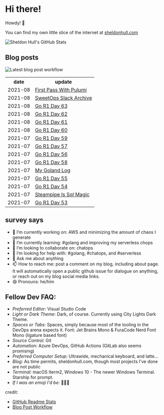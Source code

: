 # Hi there! 

Howdy! 👋 

You can find my own little slice of the internet at [sheldonhull.com](https://www.sheldonhull.com)

![Sheldon Hull's GitHub Stats](https://github-readme-stats.vercel.app/api?username=sheldonhull&theme=tokyonight&count_private=true&show_icons=true)

## Blog posts

![Latest blog post workflow](https://github.com/sheldonhull/sheldonhull/workflows/Latest%20blog%20post%20workflow/badge.svg)
<table style="width:100%">
  <tr>
    <th>date</th>
    <th>update</th>
  </tr>
<!-- BLOG-POST-LIST:START -->
<tr><td>2021-08</td><td><a href="https://www.sheldonhull.com/first-pass-with-pulumi/">First Pass With Pulumi</a></td></tr>
<tr><td>2021-08</td><td><a href="https://www.sheldonhull.com/sweetops-slack-archive/">SweetOps Slack Archive</a></td></tr>
<tr><td>2021-08</td><td><a href="https://www.sheldonhull.com/go-r1-day-63/">Go R1 Day 63</a></td></tr>
<tr><td>2021-08</td><td><a href="https://www.sheldonhull.com/go-r1-day-62/">Go R1 Day 62</a></td></tr>
<tr><td>2021-08</td><td><a href="https://www.sheldonhull.com/go-r1-day-61/">Go R1 Day 61</a></td></tr>
<tr><td>2021-08</td><td><a href="https://www.sheldonhull.com/go-r1-day-60/">Go R1 Day 60</a></td></tr>
<tr><td>2021-07</td><td><a href="https://www.sheldonhull.com/go-r1-day-59/">Go R1 Day 59</a></td></tr>
<tr><td>2021-07</td><td><a href="https://www.sheldonhull.com/go-r1-day-57/">Go R1 Day 57</a></td></tr>
<tr><td>2021-07</td><td><a href="https://www.sheldonhull.com/go-r1-day-56/">Go R1 Day 56</a></td></tr>
<tr><td>2021-07</td><td><a href="https://www.sheldonhull.com/go-r1-day-58/">Go R1 Day 58</a></td></tr>
<tr><td>2021-07</td><td><a href="https://www.sheldonhull.com/my-goland-log/">My Goland Log</a></td></tr>
<tr><td>2021-07</td><td><a href="https://www.sheldonhull.com/go-r1-day-55/">Go R1 Day 55</a></td></tr>
<tr><td>2021-07</td><td><a href="https://www.sheldonhull.com/go-r1-day-54/">Go R1 Day 54</a></td></tr>
<tr><td>2021-07</td><td><a href="https://www.sheldonhull.com/steampipe-is-sql-magic/">Steampipe Is Sql Magic</a></td></tr>
<tr><td>2021-07</td><td><a href="https://www.sheldonhull.com/go-r1-day-53/">Go R1 Day 53</a></td></tr>

<!-- BLOG-POST-LIST:END -->
</table>

## survey says 

- 🔭  I’m currently working on: AWS and minimizing the amount of chaos I generate
- 🌱  I’m currently learning: #golang and improving my serverless chops
- 👯  I’m looking to collaborate on: chatops
- 🤔  I’m looking for help with: #golang, #chatops, and #serverless
- 💬  Ask me about anything
- 📫  How to reach me: post a comment on my blog, including about page. It will automatically open a public github issue for dialogue on anything, or reach out on my blog social media links.
- 😄  Pronouns: he/him


## Fellow Dev FAQ:

- _Preferred Editor:_ Visual Studio Code
- _Light or Dark Theme:_ Dark, of course. Currently using City Lights Dark Theme.
- _Spaces or Tabs:_ Spaces, simply because most of the tooling in the DevOps arena expects it. Font: Jet Brains Mono & FuraCode Nerd Font Mono (ligature based font)
- _Source Control:_ Git
- _Automation:_ Azure DevOps, GitHub Actions (GitLab also seems promising)
- _Preferred Computer Setup:_ Ultrawide, mechanical keyboard, and latte...
- _Blog:_ As time permits, sheldonhull.com, though most projects I've done are not public 
- _Terminal:_ macOS Iterm2, Windows 10 - The newer Windows Terminal. Starship for prompt.
- _If I was an emoji I'd be:_ 🌮🌮🌮


credit:
* [GitHub Readme Stats](https://github.com/anuraghazra/github-readme-stats)
* [Blog Post Workflow](https://github.com/gautamkrishnar/blog-post-workflow)
